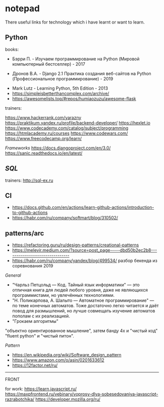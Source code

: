 # notepad
There useful links for technology which i have learnt or want to learn.

## **Python**

books:

* Бэрри П. - Изучаем программирование на Python (Мировой компьютерный бестселлер) - 2017
- Дронов В.А. - Django 2.1 Практика создания веб-сайтов на Python (Профессиональное программирование) - 2019
* Mark Lutz - Learning Python, 5th Edition - 2013
* https://simpleisbetterthancomplex.com/archive/
* https://awesomelists.top/#repos/humiaozuzu/awesome-flask

trainers:

https://www.hackerrank.com/yarazny
https://praktikum.yandex.ru/profile/backend-developer/
https://hexlet.io
https://www.codecademy.com/catalog/subject/programming
https://htmlacademy.ru/courses
https://www.codewars.com/
https://www.freecodecamp.org/learn/

*Frameworks*
https://docs.djangoproject.com/en/3.0/
https://sanic.readthedocs.io/en/latest/


## *SQL*

trainers:
http://sql-ex.ru


## CI
- https://docs.github.com/en/actions/learn-github-actions/introduction-to-github-actions
- https://habr.com/ru/company/softmart/blog/310502/


## patterns/arc
- https://refactoring.guru/ru/design-patterns/creational-patterns
- https://melevir.medium.com/?source=post_page-----dbd50b2ec2b8--------------------------------
- https://habr.com/ru/company/yandex/blog/499534/ разбор бекенда из соревнования 2019


*General*
- "Чарльз Петцольд — Код. Тайный язык информатики" — это отличная книга для людей любого уровня, даже не являющихся программистами, но увлечённых технологиями.
- "Н. Поликарпова, А. Шалыто — Автоматное программирование" — по теме конечных автоматов. Тоже достаточно легко читается и даёт повод для размышлений, но лучше совмещать изучение автоматов пополам с их реализацией. 
- "Грокаем алгоритмы"

"объектно ориентированное мышление", затем банду 4х и "чистый код"
"fluent python" и "чистый питон".


*Pattern*
- https://en.wikipedia.org/wiki/Software_design_pattern
- https://www.amazon.com/o/asin/0201633612
- https://12factor.net/ru/


****
FRONT

for work:
https://learn.javascript.ru/
https://maxpfrontend.ru/vebinary/voprosy-dlya-sobesedovaniya-javascript-razrabotchika/
https://developer.mozilla.org/ru/

